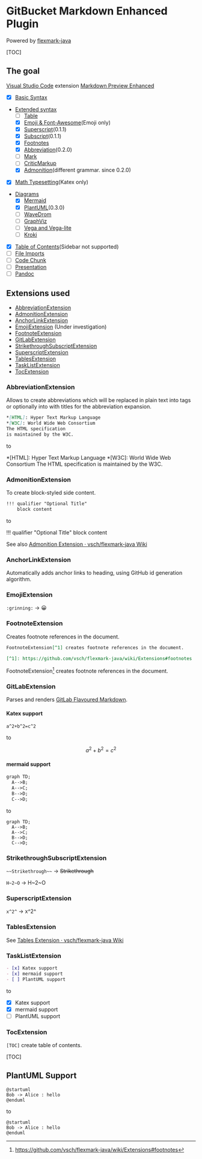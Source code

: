 # GitBucket Markdown Enhanced Plugin

Powered by [flexmark-java](https://github.com/vsch/flexmark-java)

[TOC]

## The goal

[Visual Studio Code](https://code.visualstudio.com/) extension [Markdown Preview Enhanced](https://shd101wyy.github.io/markdown-preview-enhanced/#/)

- [x] [Basic Syntax](https://shd101wyy.github.io/markdown-preview-enhanced/#/markdown-basics?id=syntax-guide)
- [Extended syntax](https://shd101wyy.github.io/markdown-preview-enhanced/#/markdown-basics?id=extended-syntax)
  - [ ] [Table](https://shd101wyy.github.io/markdown-preview-enhanced/#/markdown-basics?id=table)
  - [x] [Emoji & Font-Awesome](https://shd101wyy.github.io/markdown-preview-enhanced/#/markdown-basics?id=emoji-amp-font-awesome)(Emoji only)
  - [x] [Superscript](https://shd101wyy.github.io/markdown-preview-enhanced/#/markdown-basics?id=superscript)(0.1.1)
  - [x] [Subscript](https://shd101wyy.github.io/markdown-preview-enhanced/#/markdown-basics?id=subscript)(0.1.1)
  - [x] [Footnotes](https://shd101wyy.github.io/markdown-preview-enhanced/#/markdown-basics?id=footnotes)
  - [x] [Abbreviation](https://shd101wyy.github.io/markdown-preview-enhanced/#/markdown-basics?id=abbreviation)(0.2.0)
  - [ ] [Mark](https://shd101wyy.github.io/markdown-preview-enhanced/#/markdown-basics?id=mark)
  - [ ] [CriticMarkup](https://shd101wyy.github.io/markdown-preview-enhanced/#/markdown-basics?id=criticmarkup)
  - [x] [Admonition](https://shd101wyy.github.io/markdown-preview-enhanced/#/markdown-basics?id=admonition)(different grammar. since 0.2.0)
- [x] [Math Typesetting](https://shd101wyy.github.io/markdown-preview-enhanced/#/math)(Katex only)
- [Diagrams](https://shd101wyy.github.io/markdown-preview-enhanced/#/diagrams)
  - [x] [Mermaid](https://shd101wyy.github.io/markdown-preview-enhanced/#/diagrams?id=mermaid)
  - [x] [PlantUML](https://shd101wyy.github.io/markdown-preview-enhanced/#/diagrams?id=plantuml)(0.3.0)
  - [ ] [WaveDrom](https://shd101wyy.github.io/markdown-preview-enhanced/#/diagrams?id=wavedrom)
  - [ ] [GraphViz](https://shd101wyy.github.io/markdown-preview-enhanced/#/diagrams?id=graphviz)
  - [ ] [Vega and Vega-lite](https://shd101wyy.github.io/markdown-preview-enhanced/#/diagrams?id=vega-and-vega-lite)
  - [ ] [Kroki](https://shd101wyy.github.io/markdown-preview-enhanced/#/diagrams?id=kroki)
- [x] [Table of Contents](https://shd101wyy.github.io/markdown-preview-enhanced/#/toc)(Sidebar not supported)
- [ ] [File Imports](https://shd101wyy.github.io/markdown-preview-enhanced/#/file-imports)
- [ ] [Code Chunk](https://shd101wyy.github.io/markdown-preview-enhanced/#/code-chunk)
- [ ] [Presentation](https://shd101wyy.github.io/markdown-preview-enhanced/#/presentation)
- [ ] [Pandoc](https://shd101wyy.github.io/markdown-preview-enhanced/#/pandoc)

## Extensions used

- [AbbreviationExtension](https://github.com/vsch/flexmark-java/wiki/Extensions#abbreviation)
- [AdmonitionExtension](https://github.com/vsch/flexmark-java/wiki/Extensions#admonition)
- [AnchorLinkExtension](https://github.com/vsch/flexmark-java/wiki/Extensions#anchorlink)
- [EmojiExtension](https://github.com/vsch/flexmark-java/wiki/Extensions#emoji) (Under investigation)
- [FootnoteExtension](https://github.com/vsch/flexmark-java/wiki/Extensions#footnotes)
- [GitLabExtension](https://github.com/vsch/flexmark-java/wiki/Extensions#gitlab-flavoured-markdown)
- [StrikethroughSubscriptExtension](https://github.com/vsch/flexmark-java/wiki/Extensions#gfm-strikethroughsubscript)
- [SuperscriptExtension](https://github.com/vsch/flexmark-java/wiki/Extensions#superscript)
- [TablesExtension](https://github.com/vsch/flexmark-java/wiki/Extensions#tables)
- [TaskListExtension](https://github.com/vsch/flexmark-java/wiki/Extensions#gfm-tasklist)
- [TocExtension](https://github.com/vsch/flexmark-java/wiki/Extensions#table-of-contents)

### AbbreviationExtension

Allows to create abbreviations which will be replaced in plain text into <abbr></abbr> tags or optionally into <a></a> with titles for the abbreviation expansion.

```markdown
*[HTML]: Hyper Text Markup Language
*[W3C]: World Wide Web Consortium
The HTML specification
is maintained by the W3C.
```

to

*[HTML]: Hyper Text Markup Language
*[W3C]: World Wide Web Consortium
The HTML specification
is maintained by the W3C.

### AdmonitionExtension

To create block-styled side content. 

```markdown
!!! qualifier "Optional Title"
    block content 
```

to

!!! qualifier "Optional Title"
    block content 

See also [Admonition Extension · vsch/flexmark-java Wiki](https://github.com/vsch/flexmark-java/wiki/Admonition-Extension)

### AnchorLinkExtension

Automatically adds anchor links to heading, using GitHub id generation algorithm.

### EmojiExtension

`:grinning:` -> :grinning:

### FootnoteExtension

Creates footnote references in the document.

```markdown
FootnoteExtension[^1] creates footnote references in the document.

[^1]: https://github.com/vsch/flexmark-java/wiki/Extensions#footnotes
```

FootnoteExtension[^1] creates footnote references in the document.

[^1]: https://github.com/vsch/flexmark-java/wiki/Extensions#footnotes

### GitLabExtension

Parses and renders [GitLab Flavoured Markdown](https://gitlab.com/gitlab-org/gitlab-ce/blob/master/doc/user/markdown.md).

#### Katex support

```markdown
a^2+b^2=c^2
```

to

```math
a^2+b^2=c^2
```

#### mermaid support

```markdown
graph TD;
  A-->B;
  A-->C;
  B-->D;
  C-->D;
```

to

```mermaid
graph TD;
  A-->B;
  A-->C;
  B-->D;
  C-->D;
```

### StrikethroughSubscriptExtension

`~~Strikethrough~~` -> ~~Strikethrough~~

`H~2~O` -> H~2~O

### SuperscriptExtension

`x^2^` -> x^2^

### TablesExtension

See [Tables Extension · vsch/flexmark-java Wiki](https://github.com/vsch/flexmark-java/wiki/Tables-Extension)

### TaskListExtension

```markdown
- [x] Katex support
- [x] mermaid support
- [ ] PlantUML support
```

to

- [x] Katex support
- [x] mermaid support
- [ ] PlantUML support

### TocExtension

`[TOC]` create table of contents.

[TOC]

## PlantUML Support

```
@startuml
Bob -> Alice : hello
@enduml
```

to

```plantuml
@startuml
Bob -> Alice : hello
@enduml
```